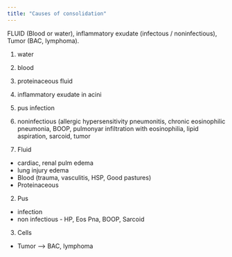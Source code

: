 ```yaml
---
title: "Causes of consolidation"
---
```

FLUID (Blood or water), inflammatory exudate (infectous / noninfectious), Tumor (BAC, lymphoma).
1. water
2. blood
3. proteinaceous fluid
4. inflammatory exudate in acini
5. pus infection
6. noninfectious (allergic hypersensitivity pneumonitis, chronic eosinophilic pneumonia, BOOP, pulmonyar infiltration with eosinophilia, lipid aspiration, sarcoid, tumor

1. Fluid
 - cardiac, renal pulm edema
- lung injury edema
 - Blood (trauma, vasculitis, HSP, Good pastures)
 - Proteinaceous
2. Pus
 - infection
 - non infectious - HP, Eos Pna, BOOP, Sarcoid
3. Cells
 - Tumor --&gt; BAC, lymphoma

